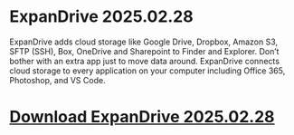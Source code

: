 # ExpanDrive 2025.02.28

ExpanDrive adds cloud storage like Google Drive, Dropbox, Amazon S3, SFTP (SSH), Box, OneDrive and Sharepoint to Finder and Explorer. Don’t bother with an extra app just to move data around. ExpanDrive connects cloud storage to every application on your computer including Office 365, Photoshop, and VS Code.

# [Download ExpanDrive 2025.02.28](https://developer.team/software/35339-expandrive-20250228.html)
